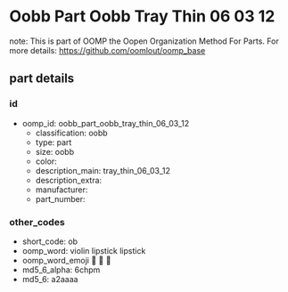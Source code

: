 # Oobb Part Oobb Tray Thin 06 03 12  

note: This is part of OOMP the Oopen Organization Method For Parts. For more details: https://github.com/oomlout/oomp_base

##  part details





### id
* oomp_id: oobb_part_oobb_tray_thin_06_03_12
  * classification: oobb
  * type: part
  * size: oobb
  * color: 
  * description_main: tray_thin_06_03_12
  * description_extra: 
  * manufacturer: 
  * part_number: 

### other_codes
* short_code: ob
* oomp_word: violin lipstick lipstick
* oomp_word_emoji :violin: :lipstick: :lipstick:
* md5_6_alpha: 6chpm
* md5_6: a2aaaa